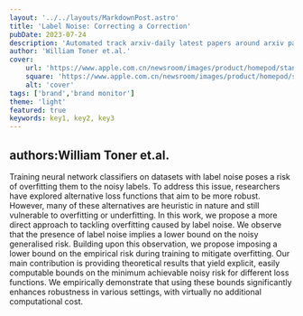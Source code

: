 ---layout: '../../layouts/MarkdownPost.astro'title: 'Label Noise: Correcting a Correction'pubDate: 2023-07-24description: 'Automated track arxiv-daily latest papers around arxiv paper daily template'author: 'William Toner et.al.'cover:    url: 'https://www.apple.com.cn/newsroom/images/product/homepod/standard/Apple-HomePod-hero-230118_big.jpg.large_2x.jpg'    square: 'https://www.apple.com.cn/newsroom/images/product/homepod/standard/Apple-HomePod-hero-230118_big.jpg.large_2x.jpg'    alt: 'cover'tags: ['brand','brand monitor']theme: 'light'featured: truekeywords: key1, key2, key3---## authors:William Toner et.al. Training neural network classifiers on datasets with label noise poses a risk of overfitting them to the noisy labels. To address this issue, researchers have explored alternative loss functions that aim to be more robust. However, many of these alternatives are heuristic in nature and still vulnerable to overfitting or underfitting. In this work, we propose a more direct approach to tackling overfitting caused by label noise. We observe that the presence of label noise implies a lower bound on the noisy generalised risk. Building upon this observation, we propose imposing a lower bound on the empirical risk during training to mitigate overfitting. Our main contribution is providing theoretical results that yield explicit, easily computable bounds on the minimum achievable noisy risk for different loss functions. We empirically demonstrate that using these bounds significantly enhances robustness in various settings, with virtually no additional computational cost.
